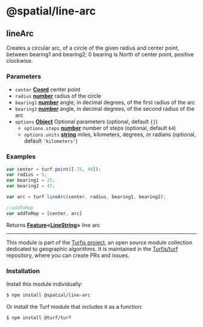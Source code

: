 # @spatial/line-arc

<!-- Generated by documentation.js. Update this documentation by updating the source code. -->

## lineArc

Creates a circular arc, of a circle of the given radius and center point, between bearing1 and bearing2;
0 bearing is North of center point, positive clockwise.

### Parameters

-   `center` **[Coord][1]** center point
-   `radius` **[number][2]** radius of the circle
-   `bearing1` **[number][2]** angle, in decimal degrees, of the first radius of the arc
-   `bearing2` **[number][2]** angle, in decimal degrees, of the second radius of the arc
-   `options` **[Object][3]** Optional parameters (optional, default `{}`)
    -   `options.steps` **[number][2]** number of steps (optional, default `64`)
    -   `options.units` **[string][4]** miles, kilometers, degrees, or radians (optional, default `'kilometers'`)

### Examples

```javascript
var center = turf.point([-75, 40]);
var radius = 5;
var bearing1 = 25;
var bearing2 = 47;

var arc = turf.lineArc(center, radius, bearing1, bearing2);

//addToMap
var addToMap = [center, arc]
```

Returns **[Feature][5]&lt;[LineString][6]>** line arc

[1]: https://tools.ietf.org/html/rfc7946#section-3.1.1

[2]: https://developer.mozilla.org/docs/Web/JavaScript/Reference/Global_Objects/Number

[3]: https://developer.mozilla.org/docs/Web/JavaScript/Reference/Global_Objects/Object

[4]: https://developer.mozilla.org/docs/Web/JavaScript/Reference/Global_Objects/String

[5]: https://tools.ietf.org/html/rfc7946#section-3.2

[6]: https://tools.ietf.org/html/rfc7946#section-3.1.4

<!-- This file is automatically generated. Please don't edit it directly:
if you find an error, edit the source file (likely index.js), and re-run
./scripts/generate-readmes in the turf project. -->

---

This module is part of the [Turfjs project](http://turfjs.org/), an open source
module collection dedicated to geographic algorithms. It is maintained in the
[Turfjs/turf](https://github.com/Turfjs/turf) repository, where you can create
PRs and issues.

### Installation

Install this module individually:

```sh
$ npm install @spatial/line-arc
```

Or install the Turf module that includes it as a function:

```sh
$ npm install @turf/turf
```
